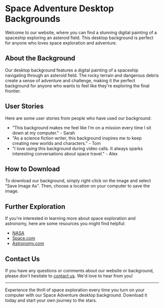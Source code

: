 <!--font:Montserrat-->

# Space Adventure Desktop Backgrounds

Welcome to our website, where you can find a stunning digital painting of a spaceship exploring an asteroid field. This desktop background is perfect for anyone who loves space exploration and adventure.

## About the Background

Our desktop background features a digital painting of a spaceship navigating through an asteroid field. The rocky terrain and dangerous debris create a sense of adventure and challenge, making it the perfect background for anyone who wants to feel like they're exploring the final frontier.

## User Stories

Here are some user stories from people who have used our background:

- "This background makes me feel like I'm on a mission every time I sit down at my computer." - Sarah
- "As a science fiction writer, this background inspires me to keep creating new worlds and characters." - Tom
- "I love using this background during video calls. It always sparks interesting conversations about space travel." - Alex

## How to Download

To download our background, simply right-click on the image and select "Save Image As". Then, choose a location on your computer to save the image.

## Further Exploration

If you're interested in learning more about space exploration and astronomy, here are some resources you might find helpful:

- [NASA](#nasa)
- [Space.com](#spacecom)
- [Astronomy.com](#astronomycom)

## Contact Us

If you have any questions or comments about our website or background, please don't hesitate to [contact us](#contact). We'd love to hear from you!

---

Experience the thrill of space exploration every time you turn on your computer with our Space Adventure desktop background. Download it today and start your own journey to the stars.

<!--

Write me content for website with wallpaper which alt text is:

"A digital painting of a spaceship exploring an asteroid field, with the rocky terrain and dangerous debris creating a sense of adventure and challenge."

The name/title of the page should not be 1:1 copy of the alt text but rather a real content of the website which is using this wallpaper.

- Use markdown format 
- Start with heading
- Heading should be short and concise
- The content should look like a real website 
- The website should not be about the wallpaper, wallpaper is just a related background
- Heading should be contain work "wallpaper" or "background"
- Include real sections like references, contact, user stories, etc. use things relevant to the page purpose.
- Feel free to use structure like headings, bullets, numbering, blockquotes, paragraphs, horizontal lines, etc.
- You can use formatting like bold or _italic_
- You can include UTF-8 emojis
- Links should be only #hash anchors (and you can refer to the document itself)
- Do not include images


---


# Space Adventure Wallpaper for Your Desktop Background

Welcome to our website, where you can find a stunning digital painting of a spaceship exploring an asteroid field. This wallpaper is perfect for anyone who loves space exploration and adventure.

## About the Wallpaper

Our wallpaper features a digital painting of a spaceship navigating through an asteroid field. The rocky terrain and dangerous debris create a sense of adventure and challenge, making it the perfect background for anyone who wants to feel like they're exploring the final frontier.

## User Stories

Here are some user stories from people who have used our wallpaper:

- "I love this wallpaper! It makes me feel like I'm on an adventure every time I look at my desktop." - Sarah
- "As an aspiring astronaut, this wallpaper inspires me to keep chasing my dreams." - Tom
- "This wallpaper is perfect for my gaming setup. It really sets the mood for space-themed games." - Alex

## How to Download

To download our wallpaper, simply right-click on the image and select "Save Image As". Then, choose a location on your computer to save the image.

## References

If you're interested in learning more about space exploration, here are some resources you might find helpful:

- [NASA](#nasa)
- [SpaceX](#spacex)
- [ESA](#esa)

## Contact Us

If you have any questions or comments about our website or wallpaper, please don't hesitate to [contact us](#contact). We'd love to hear from you!

---

Experience the thrill of space exploration every time you turn on your computer with our Space Adventure Wallpaper. Download it today and start your own journey to the stars.


---


Heading should not include word "wallpaper". The website should not be about the wallpaper itself, wallpaper is just a related background, rewrite whole content.


---


# Explore the Final Frontier with Our Space Adventure Desktop Background

Welcome to our website, where you can find a stunning digital painting of a spaceship exploring an asteroid field. This desktop background is perfect for anyone who loves space exploration and adventure.

## About the Background

Our desktop background features a digital painting of a spaceship navigating through an asteroid field. The rocky terrain and dangerous debris create a sense of adventure and challenge, making it the perfect background for anyone who wants to feel like they're exploring the final frontier.

## User Stories

Here are some user stories from people who have used our background:

- "This background makes me feel like I'm on a mission every time I sit down at my computer." - Sarah
- "As a science fiction writer, this background inspires me to keep creating new worlds and characters." - Tom
- "I love using this background during video calls. It always sparks interesting conversations about space travel." - Alex

## How to Download

To download our background, simply right-click on the image and select "Save Image As". Then, choose a location on your computer to save the image.

## Further Exploration

If you're interested in learning more about space exploration and astronomy, here are some resources you might find helpful:

- [NASA](#nasa)
- [Space.com](#spacecom)
- [Astronomy.com](#astronomycom)

## Contact Us

If you have any questions or comments about our website or background, please don't hesitate to [contact us](#contact). We'd love to hear from you!

---

Experience the thrill of space exploration every time you turn on your computer with our Space Adventure desktop background. Download it today and start your own journey to the stars.


---


Write me a Google font which is best fitting for the website.

Pick from the list:
- Roboto
- Barlow Condensed
- Exo 2
- Playfair Display
- Cinzel Decorative
- Lobster
- Cabin
- IBM Plex Sans
- Futura
- Alegreya
- Montserrat
- Lato
- Dancing Script
- Great Vibes
- Inter
- Creepster
- Poppins
- Open Sans
- Cinzel
- Cormorant Garamond
- Orbitron
- Raleway


Write just the font name nothing else.


---


Montserrat

-->
